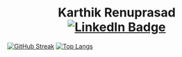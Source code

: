 <h1 align="center">
  <b>Karthik Renuprasad</b>
  <div id="badges">
    <a href="https://www.linkedin.com/in/karthikrenuprasad/">
      <img src="https://img.shields.io/badge/LinkedIn-blue?style=for-the-badge&logo=linkedin&logoColor=white" alt="LinkedIn Badge"/>
    </a>
  </div>
</h1>

[![GitHub Streak](https://github-readme-streak-stats.herokuapp.com?user=MrKarkeys&theme=dark&hide_border=true)](https://git.io/streak-stats)
[![Top Langs](https://github-readme-stats.vercel.app/api/top-langs/?username=MrKarkeys&theme=dark&hide_border=true)](https://github.com/anuraghazra/github-readme-stats)


<!--
**MrKarkeys/MrKarkeys** is a ✨ _special_ ✨ repository because its `README.md` (this file) appears on your GitHub profile.
![Karthik's GitHub stats](https://github-readme-stats.vercel.app/api?username=anuraghazra&show_icons=true&theme=transparent)

Here are some ideas to get you started:

- 🔭 I’m currently working on ...
- 🌱 I’m currently learning ...
- 👯 I’m looking to collaborate on ...
- 🤔 I’m looking for help with ...
- 💬 Ask me about ...
- 📫 How to reach me: ...
- 😄 Pronouns: ...
- ⚡ Fun fact: ...
-->
